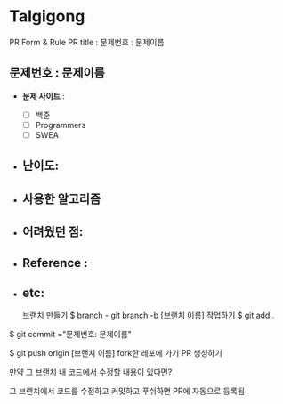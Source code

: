 # Talgigong

PR Form & Rule
PR title : 문제번호 : 문제이름

## 문제번호 :  문제이름

- **문제 사이트** : 
  - [ ] 백준
  - [ ] Programmers
  - [ ] SWEA

- **난이도**:
  - 

- **사용한 알고리즘**
  - 

- **어려웠던 점**:
  - 

- **Reference** :
  - 

- **etc**:
  - 
  
  브랜치 만들기
$ branch - git branch -b [브랜치 이름]
작업하기
$ git add .

$ git commit ="문제번호: 문제이름"

$ git push origin [브랜치 이름]
fork한 레포에 가기
PR 생성하기

만약 그 브랜치 내 코드에서 수정할 내용이 있다면?

그 브랜치에서 코드를 수정하고 커밋하고 푸쉬하면 PR에 자동으로 등록됨
